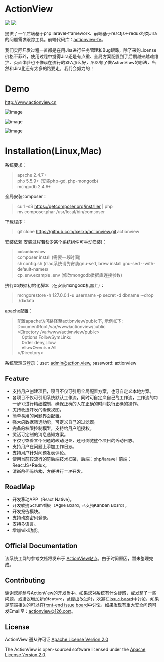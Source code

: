 # ActionView

![](https://img.shields.io/badge/language-php-orange.svg)  ![](https://img.shields.io/badge/license-apache2.0-brightgreen.svg)  

提供了一个后端基于php laravel-framework、前端基于reactjs＋redux的类Jira的问题需求跟踪工具。前端代码库：[actionview-fe](https://github.com/lxerxa/actionview-fe)。  

我们实际开发过程一直都是在用Jira进行任务管理和Bug跟踪，除了采购License价格不菲外，使用过程中觉得Jira还是有点重、全局方案配置到了后期越来越难维护、页面体验也不像现在流行的SPA那么好，所以有了做ActionView的想法，当然和Jira比还有太多的路要走，我们会努力的！

# Demo

http://www.actionview.cn  

![image](https://github.com/lxerxa/actionview/raw/master/public/issue.png)

![image](https://github.com/lxerxa/actionview/raw/master/public/board.png)

![image](https://github.com/lxerxa/actionview/raw/master/public/workflow.png)

# Installation(Linux,Mac)

系统要求：
> apache 2.4.7+  
> php 5.5.9+ (安装php-gd, php-mongodb)  
> mongodb 2.4.9+  

全局安装composer：   
> curl -sS https://getcomposer.org/installer | php  
> mv composer.phar /usr/local/bin/composer

下载程序：
> git clone https://github.com/lxerxa/actionview.git actionview

安装依赖(安装过程若缺少某个系统组件可手动安装)：   
> cd actionview  
> composer install (需要一段时间)  
> sh config.sh (mac系统请先安装gnu-sed, brew install gnu-sed --with-default-names)  
> cp .env.example .env (修改mongodb数据库连接参数)  

执行db数据初始化脚本（在安装mongodb机器上）：  
> mongorestore -h 127.0.0.1 -u username -p secret -d dbname --drop ./dbdata  

apache配置：  
> 配置apache访问路径至actionview/public下, 示例如下:  
> DocumentRoot /var/www/actionview/public  
> <Directory /var/www/actionview/public>  
> &emsp;Options FollowSymLinks  
> &emsp;Order deny,allow  
> &emsp;AllowOverride All  
> &lt;/Directory&gt;  

系统管理员登录：user: admin@action.view, password: actionview

## Feature

* 支持用户创建项目，项目不仅可引用全局配置方案，也可自定义本地方案。
* 各项目不仅可引用系统默认工作流，同时可自定义自己的工作流，工作流的每一步可进行精细控制，确保正确的人在正确的时间执行正确的操作。
* 支持敏捷开发的看板视图。
* 简单易用的问题界面配置。
* 强大的数据筛选功能，可定义自己的过滤器。
* 完备的权限控制模型，支持给用户组授权。
* 灵活可定制的消息通知方案。
* 不仅可查看某个问题的改动记录，还可浏览整个项目的活动日志。  
* 支持用户在问题上添加工作日志。
* 支持用户针对问题发表评论。
* 使用当前较流行的前后端技术框架，后端：php/laravel, 前端：ReactJS+Redux。
* 清晰的代码结构，方便进行二次开发。

## RoadMap

* 开发移动APP（React Native）。
* 开发敏捷Scrum看板（Agile Board, 已支持Kanban Board）。
* 开发报告模块。
* 支持动态密码登录。
* 支持多语言。
* 增加wiki功能。


## Official Documentation

该系统工具的参考文档将发布于 [ActionView站点](http://actionview.cn/docs)。由于时间原因，暂未整理完成。

## Contributing

谢谢您能参与ActionView的开发当中。如果您对系统有什么疑惑，或发现了一些问题，或建议增加新的feature，或提出改进时，欢迎在[issue board](https://github.com/lxerxa/actionview/issues)中讨论，如果是前端相关的可以在[front-end issue board](https://github.com/lxerxa/actionview/issues)中讨论。如果发现有重大安全问题可发Email至：actionview@126.com。

## License

ActionView 遵从许可证 [ Apache License Version 2.0](https://www.apache.org/licenses/LICENSE-2.0)

The ActionView is open-sourced software licensed under the [ Apache License Version 2.0](https://www.apache.org/licenses/LICENSE-2.0).
